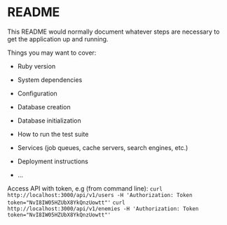 # README

This README would normally document whatever steps are necessary to get the
application up and running.

Things you may want to cover:

* Ruby version

* System dependencies

* Configuration

* Database creation

* Database initialization

* How to run the test suite

* Services (job queues, cache servers, search engines, etc.)

* Deployment instructions

* ...

Access API with token, e.g (from command line):
`curl http://localhost:3000/api/v1/users -H 'Authorization: Token token="NvI8IW05HZUbX8YkQnzUowtt"'`
`curl http://localhost:3000/api/v1/enemies -H 'Authorization: Token token="NvI8IW05HZUbX8YkQnzUowtt"'`
